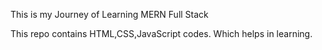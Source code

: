 This is my Journey of Learning MERN Full Stack

This repo contains HTML,CSS,JavaScript codes. Which helps in learning.
